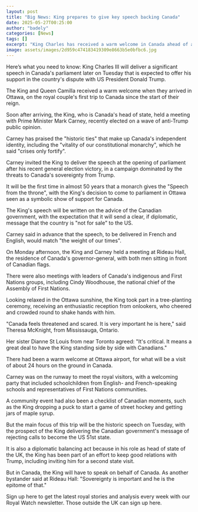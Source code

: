 ```yaml
---
layout: post
title: "Big News: King prepares to give key speech backing Canada"
date: 2025-05-27T00:25:00
author: "badely"
categories: [News]
tags: []
excerpt: "King Charles has received a warm welcome in Canada ahead of a historic speech in its parliament."
image: assets/images/2d959c474183419309e8663b5e0bfbc6.jpg
---
```


Here’s what you need to know: King Charles III will deliver a significant speech in Canada's parliament later on Tuesday that is expected to offer his support in the country's dispute with US President Donald Trump.

The King and Queen Camilla received a warm welcome when they arrived in Ottawa, on the royal couple's first trip to Canada since the start of their reign.

Soon after arriving, the King, who is Canada's head of state, held a meeting with Prime Minister Mark Carney, recently elected on a wave of anti-Trump public opinion.

Carney has praised the "historic ties" that make up Canada's independent identity, including the "vitality of our constitutional monarchy", which he said "crises only fortify".

Carney invited the King to deliver the speech at the opening of parliament after his recent general election victory, in a campaign dominated by the threats to Canada's sovereignty from Trump.

It will be the first time in almost 50 years that a monarch gives the "Speech from the throne", with the King's decision to come to parliament in Ottawa seen as a symbolic show of support for Canada.

The King's speech will be written on the advice of the Canadian government, with the expectation that it will send a clear, if diplomatic, message that the country is "not for sale" to the US.

Carney said in advance that the speech, to be delivered in French and English, would match "the weight of our times".

On Monday afternoon, the King and Carney held a meeting at Rideau Hall, the residence of Canada's governor-general, with both men sitting in front of Canadian flags.

There were also meetings with leaders of Canada's indigenous and First Nations groups, including Cindy Woodhouse, the national chief of the Assembly of First Nations.

Looking relaxed in the Ottawa sunshine, the King took part in a tree-planting ceremony, receiving an enthusiastic reception from onlookers, who cheered and crowded round to shake hands with him.

"Canada feels threatened and scared. It is very important he is here," said Theresa McKnight, from Mississauga, Ontario.

Her sister Dianne St Louis from near Toronto agreed: "It's critical. It means a great deal to have the King standing side by side with Canadians."

There had been a warm welcome at Ottawa airport, for what will be a visit of about 24 hours on the ground in Canada.

Carney was on the runway to meet the royal visitors, with a welcoming party that included schoolchildren from English- and French-speaking schools and representatives of First Nations communities.

A community event had also been a checklist of Canadian moments, such as the King dropping a puck to start a game of street hockey and getting jars of maple syrup.

But the main focus of this trip will be the historic speech on Tuesday, with the prospect of the King delivering the Canadian government's message of rejecting calls to become the US 51st state.

It is also a diplomatic balancing act because in his role as head of state of the UK, the King has been part of an effort to keep good relations with Trump, including inviting him for a second state visit.

But in Canada, the King will have to speak on behalf of Canada. As another bystander said at Rideau Hall: "Sovereignty is important and he is the epitome of that."

Sign up here to get the latest royal stories and analysis every week with our Royal Watch newsletter. Those outside the UK can sign up here.

